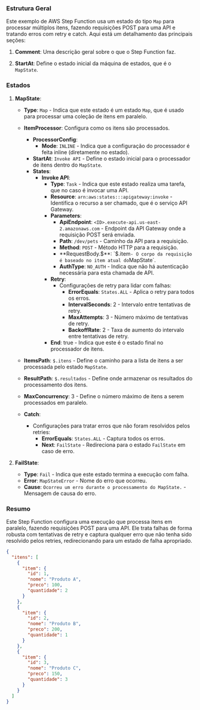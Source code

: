 
### Estrutura Geral

Este exemplo de AWS Step Function usa um estado do tipo `Map` para processar múltiplos itens, fazendo requisições POST para uma API e tratando erros com retry e catch. Aqui está um detalhamento das principais seções:

1. **Comment**: Uma descrição geral sobre o que o Step Function faz.

2. **StartAt**: Define o estado inicial da máquina de estados, que é o `MapState`.

### Estados

1. **MapState**:
   - **Type**: `Map` - Indica que este estado é um estado `Map`, que é usado para processar uma coleção de itens em paralelo.
   - **ItemProcessor**: Configura como os itens são processados.
     - **ProcessorConfig**:
       - **Mode**: `INLINE` - Indica que a configuração do processador é feita inline (diretamente no estado).
     - **StartAt**: `Invoke API` - Define o estado inicial para o processador de itens dentro do `MapState`.
     - **States**:
       - **Invoke API**:
         - **Type**: `Task` - Indica que este estado realiza uma tarefa, que no caso é invocar uma API.
         - **Resource**: `arn:aws:states:::apigateway:invoke` - Identifica o recurso a ser chamado, que é o serviço API Gateway.
         - **Parameters**:
           - **ApiEndpoint**: `<ID>.execute-api.us-east-2.amazonaws.com` - Endpoint da API Gateway onde a requisição POST será enviada.
           - **Path**: `/dev/pets` - Caminho da API para a requisição.
           - **Method**: `POST` - Método HTTP para a requisição.
           - **RequestBody.$**: `$.item` - O corpo da requisição é baseado no item atual do `MapState`.
           - **AuthType**: `NO_AUTH` - Indica que não há autenticação necessária para esta chamada de API.
         - **Retry**:
           - Configurações de retry para lidar com falhas:
             - **ErrorEquals**: `States.ALL` - Aplica o retry para todos os erros.
             - **IntervalSeconds**: 2 - Intervalo entre tentativas de retry.
             - **MaxAttempts**: 3 - Número máximo de tentativas de retry.
             - **BackoffRate**: 2 - Taxa de aumento do intervalo entre tentativas de retry.
         - **End**: true - Indica que este é o estado final no processador de itens.

   - **ItemsPath**: `$.itens` - Define o caminho para a lista de itens a ser processada pelo estado `MapState`.
   - **ResultPath**: `$.resultados` - Define onde armazenar os resultados do processamento dos itens.
   - **MaxConcurrency**: 3 - Define o número máximo de itens a serem processados em paralelo.
   - **Catch**:
     - Configurações para tratar erros que não foram resolvidos pelos retries:
       - **ErrorEquals**: `States.ALL` - Captura todos os erros.
       - **Next**: `FailState` - Redireciona para o estado `FailState` em caso de erro.

2. **FailState**:
   - **Type**: `Fail` - Indica que este estado termina a execução com falha.
   - **Error**: `MapStateError` - Nome do erro que ocorreu.
   - **Cause**: `Ocorreu um erro durante o processamento do MapState.` - Mensagem de causa do erro.

### Resumo

Este Step Function configura uma execução que processa itens em paralelo, fazendo requisições POST para uma API. Ele trata falhas de forma robusta com tentativas de retry e captura qualquer erro que não tenha sido resolvido pelos retries, redirecionando para um estado de falha apropriado.

```json
{
  "itens": [
    {
      "item": {
        "id": 1,
        "nome": "Produto A",
        "preco": 100,
        "quantidade": 2
      }
    },
    {
      "item": {
        "id": 2,
        "nome": "Produto B",
        "preco": 200,
        "quantidade": 1
      }
    },
    {
      "item": {
        "id": 3,
        "nome": "Produto C",
        "preco": 150,
        "quantidade": 3
      }
    }
  ]
}
